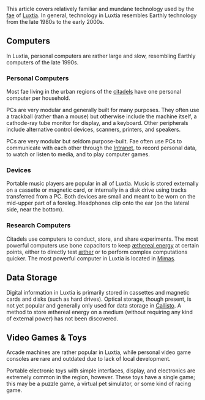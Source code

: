 This article covers relatively familiar and mundane technology used by the [fae](<../Fae.md>) of [Luxtia](<../Locations/Luxtia.md>). In general, technology in Luxtia resembles Earthly technology from the late 1980s to the early 2000s.

## Computers
In Luxtia, personal computers are rather large and slow, resembling Earthly computers of the late 1990s.

### Personal Computers
Most fae living in the urban regions of the [citadels](<../Locations/Citadel.md>) have one personal computer per household.

PCs are very modular and generally built for many purposes. They often use a trackball (rather than a mouse) but otherwise include the machine itself, a cathode-ray tube monitor for display, and a keyboard. Other peripherals include alternative control devices, scanners, printers, and speakers.

PCs are very modular but seldom purpose-built. Fae often use PCs to communicate with each other through the [Intranet](<./Intranet.md>), to record personal data, to watch or listen to media, and to play computer games.

### Devices
Portable music players are popular in all of Luxtia. Music is stored externally on a cassette or magnetic card, or internally in a disk drive using tracks transferred from a PC. Both devices are small and meant to be worn on the mid-upper part of a foreleg. Headphones clip onto the ear (on the lateral side, near the bottom).

### Research Computers
Citadels use computers to conduct, store, and share experiments. The most powerful computers use bone capacitors to keep [æthereal energy](<../Æther/Energy.md>) at certain points, either to directly test [æther](<../Æther/Æther.md>) or to perform complex computations quicker. The most powerful computer in Luxtia is located in [Mimas](<../Locations/Eastern Citadels/Mimas.md>).

## Data Storage
Digital information in Luxtia is primarily stored in cassettes and magnetic cards and disks (such as hard drives). Optical storage, though present, is not yet popular and generally only used for data storage in [Callisto](<../Locations/Western Citadels/Callisto.md>). A method to store æthereal energy on a medium (without requiring any kind of external power) has not been discovered.

## Video Games & Toys
Arcade machines are rather popular in Luxtia, while personal video game consoles are rare and outdated due to lack of local development.

Portable electronic toys with simple interfaces, display, and electronics are extremely common in the region, however. These toys have a single game; this may be a puzzle game, a virtual pet simulator, or some kind of racing game.